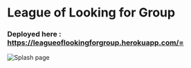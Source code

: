 # League of Looking for Group
### Deployed here : https://leagueoflookingforgroup.herokuapp.com/=
![Splash page](https://i.imgur.com/yTivXNc.jpg)
